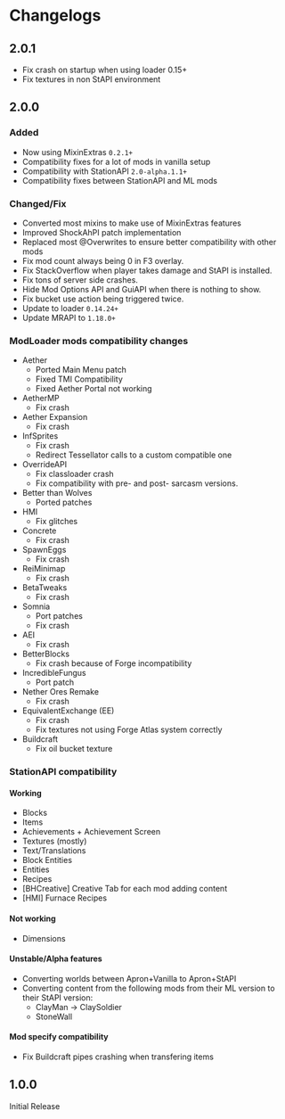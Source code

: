 # Changelogs
## 2.0.1
- Fix crash on startup when using loader 0.15+
- Fix textures in non StAPI environment

## 2.0.0

### Added
- Now using MixinExtras `0.2.1+`
- Compatibility fixes for a lot of mods in vanilla setup
- Compatibility with StationAPI `2.0-alpha.1.1+`
- Compatibility fixes between StationAPI and ML mods
### Changed/Fix
- Converted most mixins to make use of MixinExtras features
- Improved ShockAhPI patch implementation
- Replaced most @Overwrites to ensure better compatibility with other mods
- Fix mod count always being 0 in F3 overlay.
- Fix StackOverflow when player takes damage and StAPI is installed.
- Fix tons of server side crashes.
- Hide Mod Options API and GuiAPI when there is nothing to show.
- Fix bucket use action being triggered twice.
- Update to loader `0.14.24+`
- Update MRAPI to `1.18.0+`

### ModLoader mods compatibility changes
- Aether
  - Ported Main Menu patch
  - Fixed TMI Compatibility
  - Fixed Aether Portal not working
- AetherMP
  - Fix crash
- Aether Expansion
  - Fix crash
- InfSprites
  - Fix crash
  - Redirect Tessellator calls to a custom compatible one
- OverrideAPI
  - Fix classloader crash
  - Fix compatibility with pre- and post- sarcasm versions.
- Better than Wolves
  - Ported patches
- HMI
  - Fix glitches
- Concrete
  - Fix crash
- SpawnEggs
  - Fix crash
- ReiMinimap
  - Fix crash
- BetaTweaks
  - Fix crash
- Somnia
  - Port patches
  - Fix crash
- AEI
  - Fix crash
- BetterBlocks
  - Fix crash because of Forge incompatibility
- IncredibleFungus
  - Port patch
- Nether Ores Remake
  - Fix crash
- EquivalentExchange (EE)
  - Fix crash
  - Fix textures not using Forge Atlas system correctly
- Buildcraft
  - Fix oil bucket texture

### StationAPI compatibility
#### Working
- Blocks
- Items
- Achievements + Achievement Screen
- Textures (mostly)
- Text/Translations
- Block Entities
- Entities
- Recipes
- [BHCreative] Creative Tab for each mod adding content
- [HMI] Furnace Recipes
#### Not working
- Dimensions
#### Unstable/Alpha features
- Converting worlds between Apron+Vanilla to Apron+StAPI
- Converting content from the following mods from their ML version to their StAPI version:
  - ClayMan -> ClaySoldier
  - StoneWall
#### Mod specify compatibility
- Fix Buildcraft pipes crashing when transfering items

## 1.0.0
Initial Release
